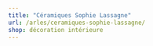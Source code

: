 ```yaml
---
title: "Céramiques Sophie Lassagne"
url: /arles/ceramiques-sophie-lassagne/
shop: décoration intérieure
---
```

